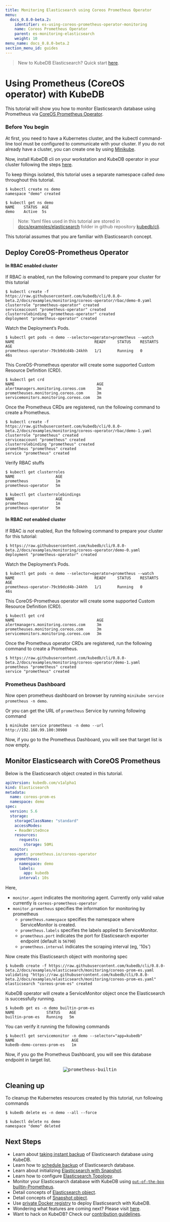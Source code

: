 ```yaml
---
title: Monitoring Elasticsearch using Coreos Prometheus Operator
menu:
  docs_0.8.0-beta.2:
    identifier: es-using-coreos-prometheus-operator-monitoring
    name: Coreos Prometheus Operator
    parent: es-monitoring-elasticsearch
    weight: 10
menu_name: docs_0.8.0-beta.2
section_menu_id: guides
---
```

> New to KubeDB Elasticsearch?  Quick start [here](/docs/guides/elasticsearch/quickstart.md).

# Using Prometheus (CoreOS operator) with KubeDB

This tutorial will show you how to monitor Elasticsearch database using Prometheus via [CoreOS Prometheus Operator](https://github.com/coreos/prometheus-operator).

### Before You begin

At first, you need to have a Kubernetes cluster, and the kubectl command-line tool must be configured to communicate with your cluster. If you do not already have a cluster, you can create one by using [Minikube](https://github.com/kubernetes/minikube).

Now, install KubeDB cli on your workstation and KubeDB operator in your cluster following the steps [here](/docs/setup/install.md).

To keep things isolated, this tutorial uses a separate namespace called `demo` throughout this tutorial.

```console
$ kubectl create ns demo
namespace "demo" created

$ kubectl get ns demo
NAME    STATUS  AGE
demo    Active  5s
```

> Note: Yaml files used in this tutorial are stored in [docs/examples/elasticsearch](https://github.com/kubedb/cli/tree/master/docs/examples/elasticsearch) folder in github repository [kubedb/cli](https://github.com/kubedb/cli).

This tutorial assumes that you are familiar with Elasticsearch concept.

## Deploy CoreOS-Prometheus Operator

#### In RBAC enabled cluster

If RBAC *is* enabled, run the following command to prepare your cluster for this tutorial

```console
$ kubectl create -f https://raw.githubusercontent.com/kubedb/cli/0.8.0-beta.2/docs/examples/monitoring/coreos-operator/rbac/demo-0.yaml
clusterrole "prometheus-operator" created
serviceaccount "prometheus-operator" created
clusterrolebinding "prometheus-operator" created
deployment "prometheus-operator" created
```

Watch the Deployment’s Pods.

```console
$ kubectl get pods -n demo --selector=operator=prometheus --watch
NAME                                   READY     STATUS    RESTARTS   AGE
prometheus-operator-79cb9dcd4b-24khh   1/1       Running   0          46s
```

This CoreOS-Prometheus operator will create some supported Custom Resource Definition (CRD).

```
$ kubectl get crd
NAME                                    AGE
alertmanagers.monitoring.coreos.com     3m
prometheuses.monitoring.coreos.com      3m
servicemonitors.monitoring.coreos.com   3m
```

Once the Prometheus CRDs are registered, run the following command to create a Prometheus.

```console
$ kubectl create -f https://raw.githubusercontent.com/kubedb/cli/0.8.0-beta.2/docs/examples/monitoring/coreos-operator/rbac/demo-1.yaml
clusterrole "prometheus" created
serviceaccount "prometheus" created
clusterrolebinding "prometheus" created
prometheus "prometheus" created
service "prometheus" created
```

Verify RBAC stuffs

```console
$ kubectl get clusterroles
NAME                  AGE
prometheus            1m
prometheus-operator   5m
```

```console
$ kubectl get clusterrolebindings
NAME                  AGE
prometheus            1m
prometheus-operator   5m
```


#### In RBAC *not* enabled cluster

If RBAC *is not* enabled, Run the following command to prepare your cluster for this tutorial:

```console
$ https://raw.githubusercontent.com/kubedb/cli/0.8.0-beta.2/docs/examples/monitoring/coreos-operator/demo-0.yaml
deployment "prometheus-operator" created
```

Watch the Deployment’s Pods.

```console
$ kubectl get pods -n demo --selector=operator=prometheus --watch
NAME                                   READY     STATUS    RESTARTS   AGE
prometheus-operator-79cb9dcd4b-24khh   1/1       Running   0          46s
```

This CoreOS-Prometheus operator will create some supported Custom Resource Definition (CRD).

```
$ kubectl get crd
NAME                                    AGE
alertmanagers.monitoring.coreos.com     3m
prometheuses.monitoring.coreos.com      3m
servicemonitors.monitoring.coreos.com   3m
```

Once the Prometheus operator CRDs are registered, run the following command to create a Prometheus.

```console
$ https://raw.githubusercontent.com/kubedb/cli/0.8.0-beta.2/docs/examples/monitoring/coreos-operator/demo-1.yaml
prometheus "prometheus" created
service "prometheus" created
```

### Prometheus Dashboard

Now open prometheus dashboard on browser by running `minikube service prometheus -n demo`.

Or you can get the URL of `prometheus` Service by running following command

```console
$ minikube service prometheus -n demo --url
http://192.168.99.100:30900
```

Now, if you go to the Prometheus Dashboard, you will see that target list is now empty.

## Monitor Elasticsearch with CoreOS Prometheus

Below is the Elasticsearch object created in this tutorial.

```yaml
apiVersion: kubedb.com/v1alpha1
kind: Elasticsearch
metadata:
  name: coreos-prom-es
  namespace: demo
spec:
  version: 5.6
  storage:
    storageClassName: "standard"
    accessModes:
    - ReadWriteOnce
    resources:
      requests:
        storage: 50Mi
  monitor:
    agent: prometheus.io/coreos-operator
    prometheus:
      namespace: demo
      labels:
        app: kubedb
      interval: 10s
```

Here,

 - `monitor.agent` indicates the monitoring agent. Currently only valid value currently is `coreos-prometheus-operator`
 - `monitor.prometheus` specifies the information for monitoring by prometheus
      - `prometheus.namespace` specifies the namespace where ServiceMonitor is created.
      - `prometheus.labels` specifies the labels applied to ServiceMonitor.
      - `prometheus.port` indicates the port for Elasticsearch exporter endpoint (default is `56790`)
      - `prometheus.interval` indicates the scraping interval (eg, '10s')


Now create this Elasticsearch object with monitoring spec

```console
$ kubedb create -f https://raw.githubusercontent.com/kubedb/cli/0.8.0-beta.2/docs/examples/elasticsearch/monitoring/coreos-prom-es.yaml
validating "https://raw.githubusercontent.com/kubedb/cli/0.8.0-beta.2/docs/examples/elasticsearch/monitoring/coreos-prom-es.yaml"
elasticsearch "coreos-prom-es" created
```

KubeDB operator will create a ServiceMonitor object once the Elasticsearch is successfully running.

```console
$ kubedb get es -n demo builtin-prom-es
NAME              STATUS    AGE
builtin-prom-es   Running   5m
```

You can verify it running the following commands

```console
$ kubectl get servicemonitor -n demo --selector="app=kubedb"
NAME                         AGE
kubedb-demo-coreos-prom-es   1m
```

Now, if you go the Prometheus Dashboard, you will see this database endpoint in target list.

<p align="center">
  <kbd>
    <img alt="prometheus-builtin"  src="/docs/images/elasticsearch/coreos-prom-es.png">
  </kbd>
</p>

## Cleaning up

To cleanup the Kubernetes resources created by this tutorial, run following commands

```console
$ kubedb delete es -n demo --all --force

$ kubectl delete ns demo
namespace "demo" deleted
```


## Next Steps

- Learn about [taking instant backup](/docs/guides/elasticsearch/snapshot/instant_backup.md) of Elasticsearch database using KubeDB.
- Learn how to [schedule backup](/docs/guides/elasticsearch/snapshot/scheduled_backup.md)  of Elasticsearch database.
- Learn about initializing [Elasticsearch with Snapshot](/docs/guides/elasticsearch/initialization/snapshot_source.md).
- Learn how to configure [Elasticsearch Topology](/docs/guides/elasticsearch/clustering/topology.md).
- Monitor your Elasticsearch database with KubeDB using [`out-of-the-box` builtin-Prometheus](/docs/guides/elasticsearch/monitoring/using_builtin_prometheus.md).
- Detail concepts of [Elasticsearch object](/docs/concepts/databases/elasticsearch.md).
- Detail concepts of [Snapshot object](/docs/concepts/snapshot.md).
- Use [private Docker registry](/docs/guides/elasticsearch/private-registry/using-private-registry.md) to deploy Elasticsearch with KubeDB.
- Wondering what features are coming next? Please visit [here](/docs/roadmap.md).
- Want to hack on KubeDB? Check our [contribution guidelines](/docs/CONTRIBUTING.md).
